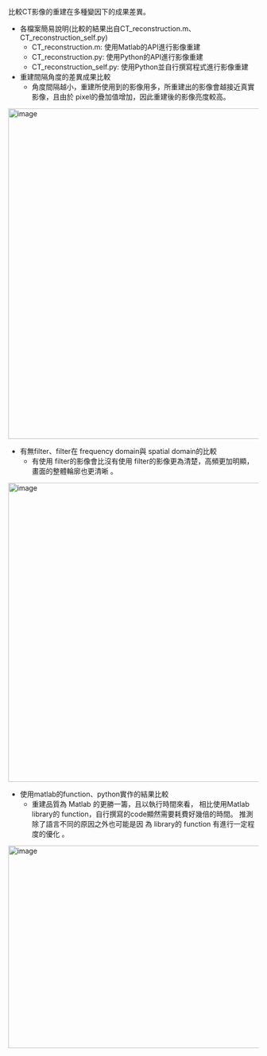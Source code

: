 比較CT影像的重建在多種變因下的成果差異。
- 各檔案簡易說明(比較的結果出自CT_reconstruction.m、CT_reconstruction_self.py)
  - CT_reconstruction.m: 使用Matlab的API進行影像重建
  - CT_reconstruction.py: 使用Python的API進行影像重建
  - CT_reconstruction_self.py: 使用Python並自行撰寫程式進行影像重建
- 重建間隔角度的差異成果比較
  - 角度間隔越小，重建所使用到的影像用多，所重建出的影像會越接近真實影像，且由於 pixel的疊加值增加，因此重建後的影像亮度較高。
<img width="1207" height="664" alt="image" src="https://github.com/user-attachments/assets/e5958226-9d78-4b1b-94e5-7c057e55642f" />

- 有無filter、filter在 frequency domain與 spatial domain的比較
  - 有使用 filter的影像會比沒有使用 filter的影像更為清楚，高頻更加明顯，畫面的整體輪廓也更清晰 。
<img width="1199" height="601" alt="image" src="https://github.com/user-attachments/assets/6c732fd2-fb38-40b3-8f0b-1d03b3a27c9f" />

- 使用matlab的function、python實作的結果比較
  - 重建品質為 Matlab 的更勝一籌，且以執行時間來看， 相比使用Matlab library的 function，自行撰寫的code顯然需要耗費好幾倍的時間。 推測除了語言不同的原因之外也可能是因
為 library的 function 有進行一定程度的優化 。
<img width="1295" height="407" alt="image" src="https://github.com/user-attachments/assets/4bf518c1-e9d2-4d9f-b35b-fb977aeb365f" />
